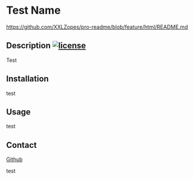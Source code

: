 
# Test Name
https://github.com/XXLZopes/pro-readme/blob/feature/html/README.md
## Description [![license](https://img.shields.io/badge/license-MIT-red.svg)](https://en.wikipedia.org/wiki/MIT_License)
Test 

## Installation
test
## Usage
test


## Contact
[Github](https://github.com/XXLZopes)

test
